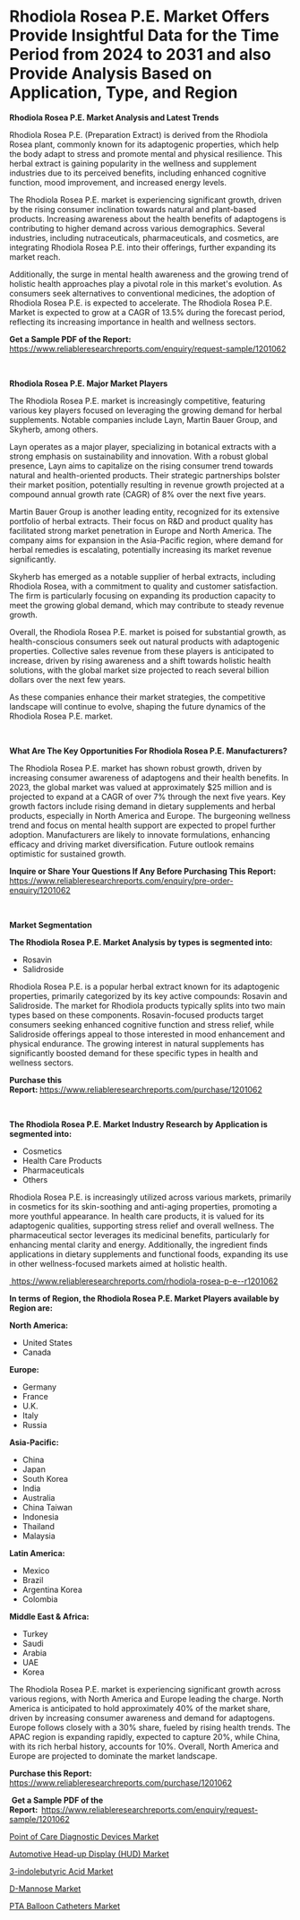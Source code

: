 <p><h1>Rhodiola Rosea P.E. Market Offers Provide Insightful Data for the Time Period from 2024 to 2031 and also Provide Analysis Based on Application, Type, and Region</h1></p><p><strong>Rhodiola Rosea P.E. Market Analysis and Latest Trends</strong></p>
<p><p>Rhodiola Rosea P.E. (Preparation Extract) is derived from the Rhodiola Rosea plant, commonly known for its adaptogenic properties, which help the body adapt to stress and promote mental and physical resilience. This herbal extract is gaining popularity in the wellness and supplement industries due to its perceived benefits, including enhanced cognitive function, mood improvement, and increased energy levels.</p><p>The Rhodiola Rosea P.E. market is experiencing significant growth, driven by the rising consumer inclination towards natural and plant-based products. Increasing awareness about the health benefits of adaptogens is contributing to higher demand across various demographics. Several industries, including nutraceuticals, pharmaceuticals, and cosmetics, are integrating Rhodiola Rosea P.E. into their offerings, further expanding its market reach.</p><p>Additionally, the surge in mental health awareness and the growing trend of holistic health approaches play a pivotal role in this market's evolution. As consumers seek alternatives to conventional medicines, the adoption of Rhodiola Rosea P.E. is expected to accelerate. The Rhodiola Rosea P.E. Market is expected to grow at a CAGR of 13.5% during the forecast period, reflecting its increasing importance in health and wellness sectors.</p></p>
<p><strong>Get a Sample PDF of the Report:&nbsp;</strong> <a href="https://www.reliableresearchreports.com/enquiry/request-sample/1201062">https://www.reliableresearchreports.com/enquiry/request-sample/1201062</a></p>
<p>&nbsp;</p>
<p><strong>Rhodiola Rosea P.E. Major Market Players</strong></p>
<p><p>The Rhodiola Rosea P.E. market is increasingly competitive, featuring various key players focused on leveraging the growing demand for herbal supplements. Notable companies include Layn, Martin Bauer Group, and Skyherb, among others. </p><p>Layn operates as a major player, specializing in botanical extracts with a strong emphasis on sustainability and innovation. With a robust global presence, Layn aims to capitalize on the rising consumer trend towards natural and health-oriented products. Their strategic partnerships bolster their market position, potentially resulting in revenue growth projected at a compound annual growth rate (CAGR) of 8% over the next five years.</p><p>Martin Bauer Group is another leading entity, recognized for its extensive portfolio of herbal extracts. Their focus on R&D and product quality has facilitated strong market penetration in Europe and North America. The company aims for expansion in the Asia-Pacific region, where demand for herbal remedies is escalating, potentially increasing its market revenue significantly.</p><p>Skyherb has emerged as a notable supplier of herbal extracts, including Rhodiola Rosea, with a commitment to quality and customer satisfaction. The firm is particularly focusing on expanding its production capacity to meet the growing global demand, which may contribute to steady revenue growth.</p><p>Overall, the Rhodiola Rosea P.E. market is poised for substantial growth, as health-conscious consumers seek out natural products with adaptogenic properties. Collective sales revenue from these players is anticipated to increase, driven by rising awareness and a shift towards holistic health solutions, with the global market size projected to reach several billion dollars over the next few years. </p><p>As these companies enhance their market strategies, the competitive landscape will continue to evolve, shaping the future dynamics of the Rhodiola Rosea P.E. market.</p></p>
<p>&nbsp;</p>
<p><strong>What Are The Key Opportunities For Rhodiola Rosea P.E. Manufacturers?</strong></p>
<p><p>The Rhodiola Rosea P.E. market has shown robust growth, driven by increasing consumer awareness of adaptogens and their health benefits. In 2023, the global market was valued at approximately $25 million and is projected to expand at a CAGR of over 7% through the next five years. Key growth factors include rising demand in dietary supplements and herbal products, especially in North America and Europe. The burgeoning wellness trend and focus on mental health support are expected to propel further adoption. Manufacturers are likely to innovate formulations, enhancing efficacy and driving market diversification. Future outlook remains optimistic for sustained growth.</p></p>
<p><strong>Inquire or Share Your Questions If Any Before Purchasing This Report:</strong> <a href="https://www.reliableresearchreports.com/enquiry/pre-order-enquiry/1201062">https://www.reliableresearchreports.com/enquiry/pre-order-enquiry/1201062</a></p>
<p>&nbsp;</p>
<p><strong>Market Segmentation</strong></p>
<p><strong>The Rhodiola Rosea P.E. Market Analysis by types is segmented into:</strong></p>
<p><ul><li>Rosavin</li><li>Salidroside</li></ul></p>
<p><p>Rhodiola Rosea P.E. is a popular herbal extract known for its adaptogenic properties, primarily categorized by its key active compounds: Rosavin and Salidroside. The market for Rhodiola products typically splits into two main types based on these components. Rosavin-focused products target consumers seeking enhanced cognitive function and stress relief, while Salidroside offerings appeal to those interested in mood enhancement and physical endurance. The growing interest in natural supplements has significantly boosted demand for these specific types in health and wellness sectors.</p></p>
<p><strong>Purchase this Report:&nbsp;</strong><a href="https://www.reliableresearchreports.com/purchase/1201062">https://www.reliableresearchreports.com/purchase/1201062</a></p>
<p>&nbsp;</p>
<p><strong>The Rhodiola Rosea P.E. Market Industry Research by Application is segmented into:</strong></p>
<p><ul><li>Cosmetics</li><li>Health Care Products</li><li>Pharmaceuticals</li><li>Others</li></ul></p>
<p><p>Rhodiola Rosea P.E. is increasingly utilized across various markets, primarily in cosmetics for its skin-soothing and anti-aging properties, promoting a more youthful appearance. In health care products, it is valued for its adaptogenic qualities, supporting stress relief and overall wellness. The pharmaceutical sector leverages its medicinal benefits, particularly for enhancing mental clarity and energy. Additionally, the ingredient finds applications in dietary supplements and functional foods, expanding its use in other wellness-focused markets aimed at holistic health.</p></p>
<p><a href="https://www.reliableresearchreports.com/rhodiola-rosea-p-e--r1201062">&nbsp;https://www.reliableresearchreports.com/rhodiola-rosea-p-e--r1201062</a></p>
<p><strong>In terms of Region, the Rhodiola Rosea P.E. Market Players available by Region are:</strong></p>
<p>
    <p> <strong> North America: </strong>
        <ul>
            <li>United States</li>
            <li>Canada</li>
        </ul>
        </p> 
    <p> <strong> Europe: </strong>
        <ul>
            <li>Germany</li>
            <li>France</li>
            <li>U.K.</li>
            <li>Italy</li>
            <li>Russia</li>
        </ul>
        </p> 
    <p> <strong> Asia-Pacific: </strong>
        <ul>
            <li>China</li>
            <li>Japan</li>
            <li>South Korea</li>
            <li>India</li>
            <li>Australia</li>
            <li>China Taiwan</li>
            <li>Indonesia</li>
            <li>Thailand</li>
            <li>Malaysia</li>
        </ul>
        </p> 
    <p> <strong> Latin America: </strong>
        <ul>
            <li>Mexico</li>
            <li>Brazil</li>
            <li>Argentina Korea</li>
            <li>Colombia</li>
        </ul>
        </p> 
    <p> <strong> Middle East & Africa: </strong>
        <ul>
            <li>Turkey</li>
            <li>Saudi</li>
            <li>Arabia</li>
            <li>UAE</li>
            <li>Korea</li>
        </ul>
    </p>
    </p>
<p><p>The Rhodiola Rosea P.E. market is experiencing significant growth across various regions, with North America and Europe leading the charge. North America is anticipated to hold approximately 40% of the market share, driven by increasing consumer awareness and demand for adaptogens. Europe follows closely with a 30% share, fueled by rising health trends. The APAC region is expanding rapidly, expected to capture 20%, while China, with its rich herbal history, accounts for 10%. Overall, North America and Europe are projected to dominate the market landscape.</p></p>
<p><strong>Purchase this Report: </strong><a href="https://www.reliableresearchreports.com/purchase/1201062">https://www.reliableresearchreports.com/purchase/1201062</a></p>
<p>&nbsp;<strong>Get a Sample PDF of the Report:&nbsp;&nbsp;</strong><a href="https://www.reliableresearchreports.com/enquiry/request-sample/1201062">https://www.reliableresearchreports.com/enquiry/request-sample/1201062</a></p>
<p><strong></strong></p>
<p><p><a href="https://www.linkedin.com/pulse/point-care-diagnostic-devices-market-share-analysis-growth-bvkdc?trackingId=HJXEYL4uS%2FaQ9Qh0%2FH7LTQ%3D%3D">Point of Care Diagnostic Devices Market</a></p><p><a href="https://github.com/SanjidaMahmud81/Market-Research-Report-List-1/blob/main/automotive-head-up-display-hud-market.md">Automotive Head-up Display (HUD) Market</a></p><p><a href="https://issuu.com/reportprime-2/docs/3-indolebutyric-acid-market-size-20_0b83d2758776c8">3-indolebutyric Acid Market</a></p><p><a href="https://github.com/elizabethdagraca/Market-Research-Report-List-5/blob/main/d-mannose-market.md">D-Mannose Market</a></p><p><a href="https://www.linkedin.com/pulse/pta-balloon-catheters-industry-analysis-report-its-market-size-ddvuc?trackingId=q8JaWPh4RP2Pv7aM189sLg%3D%3D">PTA Balloon Catheters Market</a></p></p>
